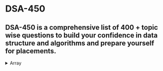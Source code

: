 # DSA-450
##  DSA-450 is a comprehensive list of 400 + topic wise questions to build your confidence in data structure and algorithms and prepare yourself for placements.



<details>
<summary>Array</summary><br>

[Reverse the Array 3](http://arisesociety.org/)  
</details>
